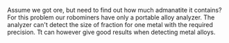 Assume we got ore, but need to find out how much admanatite it contains?
For this problem our robominers have only a portable alloy analyzer.
The analyzer can't detect the size of fraction for one metal with the required precision.
Tt can however give good results when detecting metal alloys.
